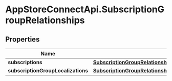 # AppStoreConnectApi.SubscriptionGroupRelationships

## Properties

Name | Type | Description | Notes
------------ | ------------- | ------------- | -------------
**subscriptions** | [**SubscriptionGroupRelationshipsSubscriptions**](SubscriptionGroupRelationshipsSubscriptions.md) |  | [optional] 
**subscriptionGroupLocalizations** | [**SubscriptionGroupRelationshipsSubscriptionGroupLocalizations**](SubscriptionGroupRelationshipsSubscriptionGroupLocalizations.md) |  | [optional] 


